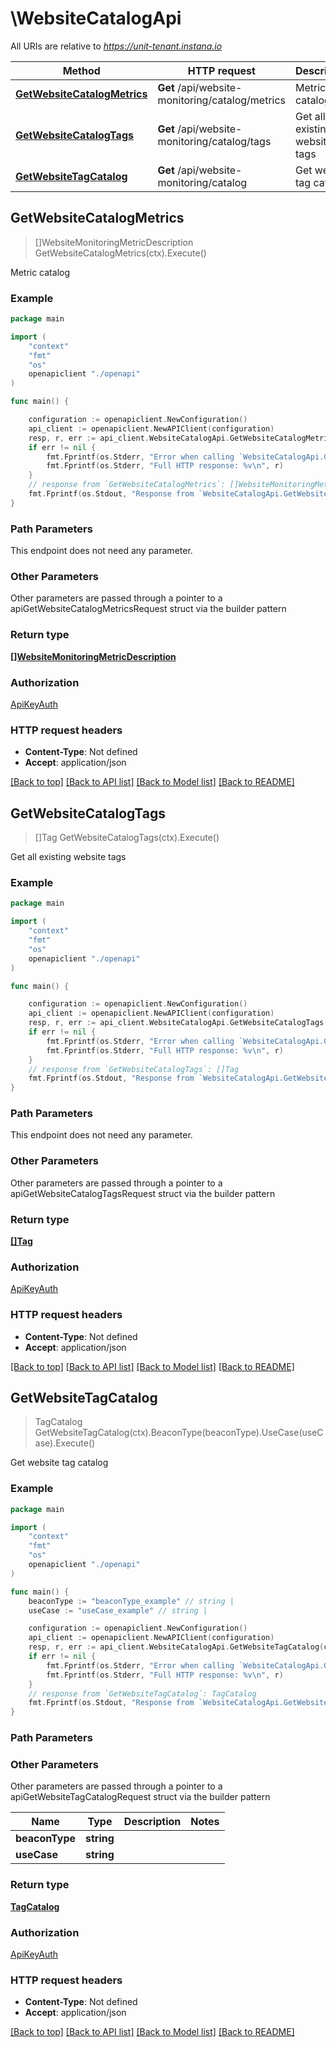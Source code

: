 # \WebsiteCatalogApi

All URIs are relative to *https://unit-tenant.instana.io*

Method | HTTP request | Description
------------- | ------------- | -------------
[**GetWebsiteCatalogMetrics**](WebsiteCatalogApi.md#GetWebsiteCatalogMetrics) | **Get** /api/website-monitoring/catalog/metrics | Metric catalog
[**GetWebsiteCatalogTags**](WebsiteCatalogApi.md#GetWebsiteCatalogTags) | **Get** /api/website-monitoring/catalog/tags | Get all existing website tags
[**GetWebsiteTagCatalog**](WebsiteCatalogApi.md#GetWebsiteTagCatalog) | **Get** /api/website-monitoring/catalog | Get website tag catalog



## GetWebsiteCatalogMetrics

> []WebsiteMonitoringMetricDescription GetWebsiteCatalogMetrics(ctx).Execute()

Metric catalog

### Example

```go
package main

import (
    "context"
    "fmt"
    "os"
    openapiclient "./openapi"
)

func main() {

    configuration := openapiclient.NewConfiguration()
    api_client := openapiclient.NewAPIClient(configuration)
    resp, r, err := api_client.WebsiteCatalogApi.GetWebsiteCatalogMetrics(context.Background()).Execute()
    if err != nil {
        fmt.Fprintf(os.Stderr, "Error when calling `WebsiteCatalogApi.GetWebsiteCatalogMetrics``: %v\n", err)
        fmt.Fprintf(os.Stderr, "Full HTTP response: %v\n", r)
    }
    // response from `GetWebsiteCatalogMetrics`: []WebsiteMonitoringMetricDescription
    fmt.Fprintf(os.Stdout, "Response from `WebsiteCatalogApi.GetWebsiteCatalogMetrics`: %v\n", resp)
}
```

### Path Parameters

This endpoint does not need any parameter.

### Other Parameters

Other parameters are passed through a pointer to a apiGetWebsiteCatalogMetricsRequest struct via the builder pattern


### Return type

[**[]WebsiteMonitoringMetricDescription**](WebsiteMonitoringMetricDescription.md)

### Authorization

[ApiKeyAuth](../README.md#ApiKeyAuth)

### HTTP request headers

- **Content-Type**: Not defined
- **Accept**: application/json

[[Back to top]](#) [[Back to API list]](../README.md#documentation-for-api-endpoints)
[[Back to Model list]](../README.md#documentation-for-models)
[[Back to README]](../README.md)


## GetWebsiteCatalogTags

> []Tag GetWebsiteCatalogTags(ctx).Execute()

Get all existing website tags

### Example

```go
package main

import (
    "context"
    "fmt"
    "os"
    openapiclient "./openapi"
)

func main() {

    configuration := openapiclient.NewConfiguration()
    api_client := openapiclient.NewAPIClient(configuration)
    resp, r, err := api_client.WebsiteCatalogApi.GetWebsiteCatalogTags(context.Background()).Execute()
    if err != nil {
        fmt.Fprintf(os.Stderr, "Error when calling `WebsiteCatalogApi.GetWebsiteCatalogTags``: %v\n", err)
        fmt.Fprintf(os.Stderr, "Full HTTP response: %v\n", r)
    }
    // response from `GetWebsiteCatalogTags`: []Tag
    fmt.Fprintf(os.Stdout, "Response from `WebsiteCatalogApi.GetWebsiteCatalogTags`: %v\n", resp)
}
```

### Path Parameters

This endpoint does not need any parameter.

### Other Parameters

Other parameters are passed through a pointer to a apiGetWebsiteCatalogTagsRequest struct via the builder pattern


### Return type

[**[]Tag**](Tag.md)

### Authorization

[ApiKeyAuth](../README.md#ApiKeyAuth)

### HTTP request headers

- **Content-Type**: Not defined
- **Accept**: application/json

[[Back to top]](#) [[Back to API list]](../README.md#documentation-for-api-endpoints)
[[Back to Model list]](../README.md#documentation-for-models)
[[Back to README]](../README.md)


## GetWebsiteTagCatalog

> TagCatalog GetWebsiteTagCatalog(ctx).BeaconType(beaconType).UseCase(useCase).Execute()

Get website tag catalog

### Example

```go
package main

import (
    "context"
    "fmt"
    "os"
    openapiclient "./openapi"
)

func main() {
    beaconType := "beaconType_example" // string | 
    useCase := "useCase_example" // string | 

    configuration := openapiclient.NewConfiguration()
    api_client := openapiclient.NewAPIClient(configuration)
    resp, r, err := api_client.WebsiteCatalogApi.GetWebsiteTagCatalog(context.Background()).BeaconType(beaconType).UseCase(useCase).Execute()
    if err != nil {
        fmt.Fprintf(os.Stderr, "Error when calling `WebsiteCatalogApi.GetWebsiteTagCatalog``: %v\n", err)
        fmt.Fprintf(os.Stderr, "Full HTTP response: %v\n", r)
    }
    // response from `GetWebsiteTagCatalog`: TagCatalog
    fmt.Fprintf(os.Stdout, "Response from `WebsiteCatalogApi.GetWebsiteTagCatalog`: %v\n", resp)
}
```

### Path Parameters



### Other Parameters

Other parameters are passed through a pointer to a apiGetWebsiteTagCatalogRequest struct via the builder pattern


Name | Type | Description  | Notes
------------- | ------------- | ------------- | -------------
 **beaconType** | **string** |  | 
 **useCase** | **string** |  | 

### Return type

[**TagCatalog**](TagCatalog.md)

### Authorization

[ApiKeyAuth](../README.md#ApiKeyAuth)

### HTTP request headers

- **Content-Type**: Not defined
- **Accept**: application/json

[[Back to top]](#) [[Back to API list]](../README.md#documentation-for-api-endpoints)
[[Back to Model list]](../README.md#documentation-for-models)
[[Back to README]](../README.md)

